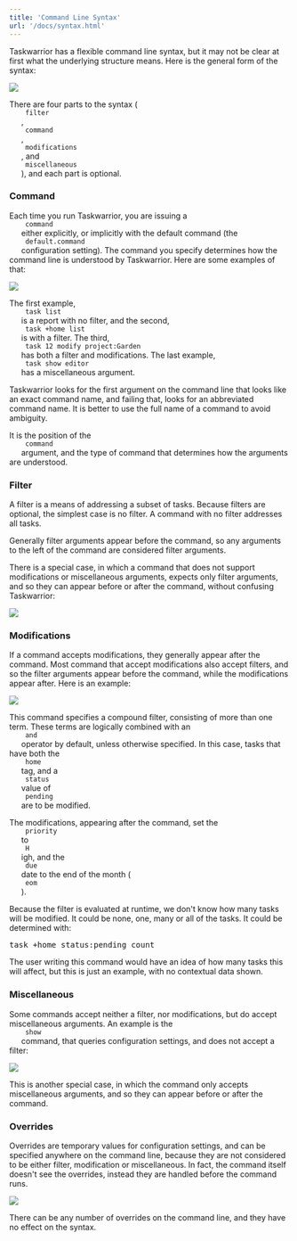```yaml
---
title: 'Command Line Syntax'
url: '/docs/syntax.html'
---
```

<div class="col-md-10 main">
 <div class="row">
  <a name="syntax">
  </a>
  <p>
   Taskwarrior has a flexible command line syntax, but it may not be
              clear at first what the underlying structure means. Here is the
              general form of the syntax:
  </p>
  <p>
   <img class="img-responsive" src="/docs/images/syntax.png"/>
  </p>
  <p>
   There are four parts to the syntax (
   <code>
    filter
   </code>
   ,
   <code>
    command
   </code>
   ,
   <code>
    modifications
   </code>
   , and
   <code>
    miscellaneous
   </code>
   ), and each part is optional.
  </p>
  <a name="command">
  </a>
  <h3>
   Command
  </h3>
  <p>
   Each time you run Taskwarrior, you are issuing a
   <code>
    command
   </code>
   either explicitly, or implicitly with the
              default command (the
   <code>
    default.command
   </code>
   configuration
              setting). The command you specify determines how the command
              line is understood by Taskwarrior. Here are some examples of
              that:
  </p>
  <p>
   <img class="img-responsive" src="/docs/images/syntaxes.png"/>
  </p>
  <p>
   The first example,
   <code>
    task list
   </code>
   is a report with no
              filter, and the second,
   <code>
    task +home list
   </code>
   is with a
              filter. The third,
   <code>
    task 12 modify project:Garden
   </code>
   has both a filter and modifications. The last example,
   <code>
    task show editor
   </code>
   has a miscellaneous argument.
  </p>
  <p>
   Taskwarrior looks for the first argument on the command line that
              looks like an exact command name, and failing that, looks for an
              abbreviated command name. It is better to use the full name of a
              command to avoid ambiguity.
  </p>
  <p>
   It is the position of the
   <code>
    command
   </code>
   argument, and the
              type of command that determines how the arguments are understood.
  </p>
  <a name="filter">
  </a>
  <h3>
   Filter
  </h3>
  <p>
   A filter is a means of addressing a subset of tasks. Because filters
              are optional, the simplest case is no filter. A command with no
              filter addresses all tasks.
  </p>
  <p>
   Generally filter arguments appear before the command, so any arguments
              to the left of the command are considered filter arguments.
  </p>
  <p>
   There is a special case, in which a command that does not support
              modifications or miscellaneous arguments, expects only filter arguments,
              and so they can appear before or after the command, without confusing
              Taskwarrior:
  </p>
  <p>
   <img class="img-responsive" src="/docs/images/filter.png"/>
  </p>
  <a name="mods">
  </a>
  <h3>
   Modifications
  </h3>
  <p>
   If a command accepts modifications, they generally appear after
              the command. Most command that accept modifications also accept
              filters, and so the filter arguments appear before the command,
              while the modifications appear after. Here is an example:
  </p>
  <p>
   <img class="img-responsive" src="/docs/images/modification.png"/>
  </p>
  <p>
   This command specifies a compound filter, consisting of more than
              one term. These terms are logically combined with an
   <code>
    and
   </code>
   operator by default, unless otherwise specified. In this case, tasks
              that have both the
   <code>
    home
   </code>
   tag, and a
   <code>
    status
   </code>
   value of
   <code>
    pending
   </code>
   are to be modified.
  </p>
  <p>
   The modifications, appearing after the command, set the
   <code>
    priority
   </code>
   to
   <code>
    H
   </code>
   igh, and the
   <code>
    due
   </code>
   date to the end of the month (
   <code>
    eom
   </code>
   ).
  </p>
  <p>
   Because the filter is evaluated at runtime, we don't know how many
              tasks will be modified. It could be none, one, many or all of the
              tasks. It could be determined with:
   <pre>task +home status:pending count</pre>
   The user writing this command would have an idea of how many tasks
              this will affect, but this is just an example, with no contextual
              data shown.
  </p>
  <a name="misc">
  </a>
  <h3>
   Miscellaneous
  </h3>
  <p>
   Some commands accept neither a filter, nor modifications, but do
              accept miscellaneous arguments. An example is the
   <code>
    show
   </code>
   command, that queries configuration settings, and does not accept
              a filter:
  </p>
  <p>
   <img class="img-responsive" src="/docs/images/miscellaneous.png"/>
  </p>
  <p>
   This is another special case, in which the command only accepts
              miscellaneous arguments, and so they can appear before or after the
              command.
  </p>
  <a name="override">
  </a>
  <h3>
   Overrides
  </h3>
  <p>
   Overrides are temporary values for configuration settings, and can
              be specified anywhere on the command line, because they are not
              considered to be either filter, modification or miscellaneous.
              In fact, the command itself doesn't see the overrides, instead they
              are handled before the command runs.
  </p>
  <p>
   <img class="img-responsive" src="/docs/images/override.png"/>
  </p>
  <p>
   There can be any number of overrides on the command line, and they
              have no effect on the syntax.
  </p>
 </div>
 <br/>
 <br/>
</div>

